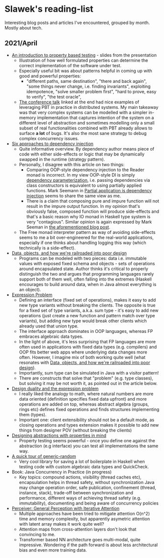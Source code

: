 # Slawek's reading-list
Interesting blog posts and articles I've encountered, grouped by month. Mostly about tech.


## 2021/April
- [An introduction to property based testing](https://fsharpforfunandprofit.com/pbt/) - slides from the presentation
  - Illustration of how well formulated properties can determine the correct implementation of the software under test.
  - Especially useful bit was about patterns helpful in coming up with good and powerful properties:
    - "different paths, same destination", "there and back again", "some things never change, i.e. finding invariants", exploiting idempotence, "solve smaller problem first", "hard to prove, easy to verify", "the test oracle",
  - [The conference talk](https://vimeo.com/68383317) linked at the end had nice examples of leveraging PBT in practice in distributed systems. My main takeaway was that very complex systems can be modelled with a simpler in-memory implementation that captures intention of the system on a different level of abstraction and sometimes modelling only a small subset of real functionalities combined with PBT already allows to surface **a lot** of bugs. It's also the most sane strategy to debug complex concurrency issues. 
- [Six approaches to dependency injection](https://fsharpforfunandprofit.com/posts/dependencies/)
  - Quite informative overview. By dependency author means piece of code with either side-effects or logic that may be dynamically swapped in the runtime (strategy pattern).
  - Personally, I disagree with this article on two things:
    - Comparing OOP-style dependency injection to the Reader monad is incorrect. In my view OOP-style DI is simply [dependency parameterization](https://fsharpforfunandprofit.com/posts/dependencies-2/), i.e. passing dependencies via class constructors is equivalent to using partially applied functions. Mark Seemann in [Partial application is dependency injection](https://blog.ploeh.dk/2017/01/30/partial-application-is-dependency-injection/) seems to share the same view as me.
    - There is a claim that composing pure and impure function will not result in the impure output function. In my opinion that's obviously false, composed function will produce side-effects and that's a basic reason why IO monad in Haskell type system is very "contagious". Similar opinion is again expressed by Mark Seeman in [the aforementioned blog post](https://blog.ploeh.dk/2017/01/30/partial-application-is-dependency-injection/).
  - The Free monad interpreter pattern as way of avoiding side-effects seems to me a bit over-engineered for the real-world applications, especially if one thinks about handling logging this way (which technically is a side-effect).
- [Data, objects, and how we're railroaded into poor design](https://www.tedinski.com/2018/01/23/data-objects-and-being-railroaded-into-misdesign.html)
  - Programs can be modeled with two pieces: data i.e. immutable values with exposed fixed schema and objects - sets of operations around encapsulated state. Author thinks it's critical to properly distinguish the two and argues that programming languages rarely support both of them well, often falling into the extremes (Haskell encourages to build around data, when in Java almost everything is an object).
- [Expression Problem](https://wiki.c2.com/?ExpressionProblem)
  - Defining an interface (fixed set of operations), makes it easy to add new type variants without breaking the clients. The opposite is true for a fixed set of type variants, a.k.a. sum type - it's easy to add new operations (just create a new function and pattern match over type variants), but adding new type would break other clients which already used that union type.
  - The interface approach dominates in OOP languages, whereas FP embraces algebraic data types.
  - In the light of above, it's less surprising that FP languages are more often used in applications with fixed data types (e.g. compilers) and OOP fits better web apps where underlying data changes more often. However, I imagine mix of both working quite well (what resonates with [Data, objects, and how we're railroaded into poor design](https://www.tedinski.com/2018/01/23/data-objects-and-being-railroaded-into-misdesign.html)).
  - Importantly, sum type can be simulated in Java with a visitor pattern!
  - There are constructs that solve that "problem" (e.g. type classes), but solving it may be not worth it, as pointed out in the article below.
- [Design duality and the expression problem](https://www.tedinski.com/2018/02/27/the-expression-problem.html)
  - I really liked the analogy to math, where natural numbers are more data oriented (definition specifies fixed data upfront) and more operations are added on top, whereas abstract algebra (groups, rings etc) defines fixed operations and finds structures implementing them (types).
  - Important one: client extensibility should not be a default mode, as closing operations and types extension makes it possible to add new things from designer POV (without breaking the clients)
- [Designing abstractions with properties in mind](https://www.tedinski.com/2018/04/24/design-and-property-tests.html)
  - Property testing seems powerful - once you define one against the abstraction (e.g interface) you can test all implementations the same way.
- [A quick tour of generic-random](https://blog.poisson.chat/posts/2018-01-05-generic-random-tour.html)
  - Very cool library for saving a lot of boilerplate in Haskell when testing code with custom algebraic data types and QuickCheck.  
- Book: Java Concurrency in Practice (in progress)
  - Key topics: compound actions, visibility (thread caches etc), encapsulation helps in thread safety, without synchronization Java may change operation order, safe publication, confinement (thread, instance, stack), trade-off between synchronization and performance, different ways of achieving thread safety (e.g. immutability), documenting and being aware of concurrency policies
- [Perceiver: General Perception with Iterative Attention](https://arxiv.org/abs/2103.03206)
  - Multiple approaches have been tried to mitigate attention O(n^2) time and memory complexity, but apparently asymetric attention with latent array makes it work quite well? 
  - Attention maps from cross-attention layers don't look that convincing to me.
  - Transformer based NN architecture goes multi-modal, quite impressive. Wondering if the path forward is about less architectural bias and even more training data.
